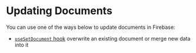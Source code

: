 # Updating Documents

You can use one of the ways below to update documents in Firebase:

 - [`useSetDocument` hook](../hooks/useSetDocument-hook.md) overwrite an existing document or merge new data into it